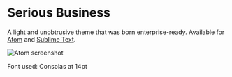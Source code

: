 # Serious Business

A light and unobtrusive theme that was born enterprise-ready. Available for [Atom](http://atom.io) and [Sublime Text](http://www.sublimetext.com).

![Atom screenshot](https://raw.github.com/trehn/serious-business/master/screenshots/atom.png)

Font used: Consolas at 14pt
